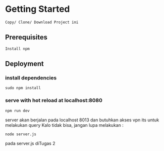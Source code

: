 # Getting Started

```
Copy/ Clone/ Download Project ini
```

## Prerequisites

```
Install npm
```

## Deployment

### install dependencies

```
sudo npm install
```

### serve with hot reload at localhost:8080
```
npm run dev
```

server akan berjalan pada localhost 8013 dan butuhkan akses vpn its untuk melakukan query
Kalo tidak bisa, jangan lupa melakukan :
```
node server.js
```
pada server.js diTugas 2
